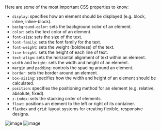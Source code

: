 Here are some of the most important CSS properties to know:

- `display`: specifies how an element should be displayed (e.g. block, inline, inline-block).
- `background-color`: sets the background color of an element.
- `color`: sets the text color of an element.
- `font-size`: sets the size of the text.
- `font-family`: sets the font family for the text.
- `font-weight`: sets the weight (boldness) of the text.
- `line-height`: sets the height of each line of text.
- `text-align`: sets the horizontal alignment of text within an element.
- `width` and `height`: sets the width and height of an element.
- `margin` and `padding`: controls the spacing around an element.
- `border`: sets the border around an element.
- `box-sizing`: specifies how the width and height of an element should be calculated.
- `position`: specifies the positioning method for an element (e.g. relative, absolute, fixed).
- `z-index`: sets the stacking order of elements.
- `float`: positions an element to the left or right of its container.
- `flexbox` and `grid`: layout systems for creating flexible, responsive designs.

![image](https://user-images.githubusercontent.com/63263301/229141149-51268235-fb6a-44bc-9309-ba8ae5f6477b.png)
![image](https://user-images.githubusercontent.com/63263301/229141218-9420920e-e0a7-4afb-acfa-d3f20e7c9220.png)

